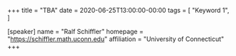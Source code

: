 +++
title = "TBA"
date = 2020-06-25T13:00:00-00:00
tags = [
    "Keyword 1",
]

[speaker]
  name = "Ralf Schiffler"
  homepage = "https://schiffler.math.uconn.edu"
  affiliation = "University of Connecticut"
+++
